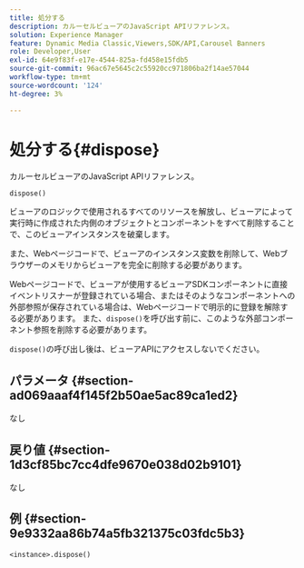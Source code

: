 ```yaml
---
title: 処分する
description: カルーセルビューアのJavaScript APIリファレンス。
solution: Experience Manager
feature: Dynamic Media Classic,Viewers,SDK/API,Carousel Banners
role: Developer,User
exl-id: 64e9f83f-e17e-4544-825a-fd458e15fdb5
source-git-commit: 96ac67e5645c2c55920cc971806ba2f14ae57044
workflow-type: tm+mt
source-wordcount: '124'
ht-degree: 3%

---
```


# 処分する{#dispose}

カルーセルビューアのJavaScript APIリファレンス。

`dispose()`

ビューアのロジックで使用されるすべてのリソースを解放し、ビューアによって実行時に作成された内側のオブジェクトとコンポーネントをすべて削除することで、このビューアインスタンスを破棄します。

また、Webページコードで、ビューアのインスタンス変数を削除して、Webブラウザーのメモリからビューアを完全に削除する必要があります。

Webページコードで、ビューアが使用するビューアSDKコンポーネントに直接イベントリスナーが登録されている場合、またはそのようなコンポーネントへの外部参照が保存されている場合は、Webページコードで明示的に登録を解除する必要があります。 また、`dispose()`を呼び出す前に、このような外部コンポーネント参照を削除する必要があります。

`dispose()`の呼び出し後は、ビューアAPIにアクセスしないでください。

## パラメータ {#section-ad069aaaf4f145f2b50ae5ac89ca1ed2}

なし

## 戻り値 {#section-1d3cf85bc7cc4dfe9670e038d02b9101}

なし

## 例 {#section-9e9332aa86b74a5fb321375c03fdc5b3}

```
<instance>.dispose()
```
